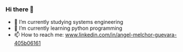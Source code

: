 ### Hi there 👋
- 🔭 I’m currently studying systems engineering
- 🌱 I’m currently learning python programming 
- 📫 How to reach me:  www.linkedin.com/in/angel-melchor-guevara-405b06161
<!--
**angel21g/angel21g** is a ✨ _special_ ✨ repository because its `README.md` (this file) appears on your GitHub profile.

Here are some ideas to get you started:

- 🔭 I’m currently working on ...
- 🌱 I’m currently learning ...
- 👯 I’m looking to collaborate on ...
- 🤔 I’m looking for help with ...
- 💬 Ask me about ...
- 📫 How to reach me: ...
- 😄 Pronouns: ...
- ⚡ Fun fact: ...
-->
